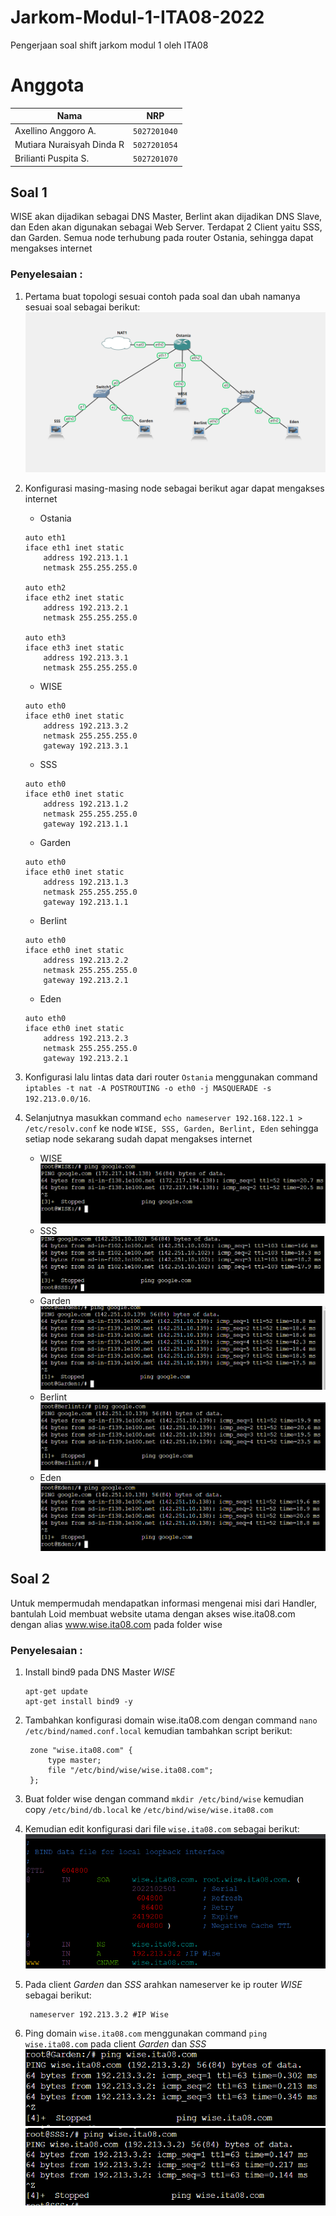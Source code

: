 # Jarkom-Modul-1-ITA08-2022

Pengerjaan soal shift jarkom modul 1 oleh ITA08

# Anggota

| Nama                           | NRP          | 
| -------------------------------| -------------| 
| Axellino Anggoro A.              | `5027201040` | 
| Mutiara Nuraisyah Dinda R            | `5027201054` | 
| Brilianti Puspita S.  | `5027201070` |

## Soal 1
WISE akan dijadikan sebagai DNS Master, Berlint akan dijadikan DNS Slave, dan Eden akan digunakan sebagai Web Server. Terdapat 2 Client yaitu SSS, dan Garden. Semua node terhubung pada router Ostania, sehingga dapat mengakses internet 

### Penyelesaian : 
1. Pertama buat topologi sesuai contoh pada soal dan ubah namanya sesuai soal sebagai berikut:
![topologi](img/soal_1/1-topologi.png)

2. Konfigurasi masing-masing node sebagai berikut agar dapat mengakses internet
   - Ostania 
    ```
    auto eth1
    iface eth1 inet static
        address 192.213.1.1
        netmask 255.255.255.0

    auto eth2
    iface eth2 inet static
        address 192.213.2.1
        netmask 255.255.255.0

    auto eth3
    iface eth3 inet static
        address 192.213.3.1
        netmask 255.255.255.0
    ```
    - WISE
    ```
    auto eth0
    iface eth0 inet static
        address 192.213.3.2
        netmask 255.255.255.0
        gateway 192.213.3.1
    ```
    - SSS
    ```
    auto eth0
    iface eth0 inet static
        address 192.213.1.2
        netmask 255.255.255.0
        gateway 192.213.1.1
    ```
    - Garden
    ```
    auto eth0
    iface eth0 inet static
        address 192.213.1.3
        netmask 255.255.255.0
        gateway 192.213.1.1
    ```
    - Berlint
    ```
    auto eth0
    iface eth0 inet static
        address 192.213.2.2
        netmask 255.255.255.0
        gateway 192.213.2.1
    ```
    - Eden
    ```
    auto eth0
    iface eth0 inet static
        address 192.213.2.3
        netmask 255.255.255.0
        gateway 192.213.2.1
    ```

3. Konfigurasi lalu lintas data dari router `Ostania` menggunakan command `iptables -t nat -A POSTROUTING -o eth0 -j MASQUERADE -s 192.213.0.0/16`. 

4. Selanjutnya masukkan command `echo nameserver 192.168.122.1 > /etc/resolv.conf` ke node `WISE, SSS, Garden, Berlint, Eden` sehingga setiap node sekarang sudah dapat mengakses internet
   - WISE
    ![wise](img/soal_1/1-wise.png)
   - SSS
    ![sss](img/soal_1/1-sss.png)
   - Garden
    ![garden](img/soal_1/1-garden.png)
   - Berlint
    ![berlint](img/soal_1/1-berlint.png)
   - Eden
    ![eden](img/soal_1/1-eden.png)

## Soal 2
Untuk mempermudah mendapatkan informasi mengenai misi dari Handler, bantulah Loid membuat website utama dengan akses wise.ita08.com dengan alias www.wise.ita08.com pada folder wise

### Penyelesaian :
1. Install bind9 pada DNS Master *WISE*
    ```
    apt-get update
    apt-get install bind9 -y
    ```

2. Tambahkan konfigurasi domain wise.ita08.com dengan command `nano /etc/bind/named.conf.local` kemudian tambahkan script berikut:
   ```
    zone "wise.ita08.com" {
        type master;
        file "/etc/bind/wise/wise.ita08.com";
    };
   ```

3. Buat folder wise dengan command `mkdir /etc/bind/wise` kemudian copy `/etc/bind/db.local` ke `/etc/bind/wise/wise.ita08.com` 

4. Kemudian edit konfigurasi dari file `wise.ita08.com` sebagai berikut:
    ![wise-conf](img/soal_2/conf-wise.png)

5. Pada client *Garden* dan *SSS* arahkan nameserver ke ip router *WISE* sebagai berikut:
   ```
    nameserver 192.213.3.2 #IP Wise
   ```

6. Ping domain `wise.ita08.com` menggunakan command `ping wise.ita08.com` pada client *Garden* dan *SSS*
    ![garden-ping](img/soal_2/ping-garden.png)
    ![sss-ping](img/soal_2/ping-sss.png)